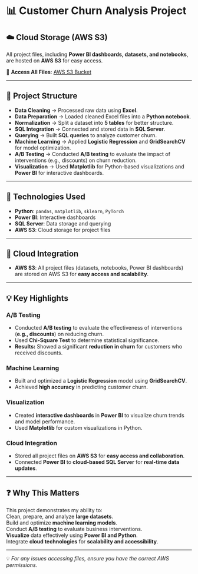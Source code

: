 # 📊 Customer Churn Analysis Project  

## ☁️ Cloud Storage (AWS S3)  
All project files, including **Power BI dashboards, datasets, and notebooks**, are hosted on **AWS S3** for easy access.  

🔗 **Access All Files**: [AWS S3 Bucket](https://eu-north-1.console.aws.amazon.com/s3/buckets/myfirstbucket12212?region=eu-north-1)  

---

## 📂 Project Structure  
- **Data Cleaning** → Processed raw data using **Excel**.  
- **Data Preparation** → Loaded cleaned Excel files into a **Python notebook**.  
- **Normalization** → Split a dataset into **5 tables** for better structure.  
- **SQL Integration** → Connected and stored data in **SQL Server**.  
- **Querying** → Built **SQL queries** to analyze customer churn.  
- **Machine Learning** → Applied **Logistic Regression** and **GridSearchCV** for model optimization.  
- **A/B Testing** → Conducted **A/B testing** to evaluate the impact of interventions (e.g., discounts) on churn reduction.  
- **Visualization** → Used **Matplotlib** for Python-based visualizations and **Power BI** for interactive dashboards.  

---

## 🚀 Technologies Used  
- **Python**: `pandas`, `matplotlib`, `sklearn`, `PyTorch`  
- **Power BI**: Interactive dashboards  
- **SQL Server**: Data storage and querying  
- **AWS S3**: Cloud storage for project files  

---

## 📡 Cloud Integration  
- **AWS S3**: All project files (datasets, notebooks, Power BI dashboards) are stored on AWS S3 for **easy access and scalability**.  

---

## 💡 Key Highlights  

### A/B Testing  
- Conducted **A/B testing** to evaluate the effectiveness of interventions (**e.g., discounts**) on reducing churn.  
- Used **Chi-Square Test** to determine statistical significance.  
- **Results:** Showed a significant **reduction in churn** for customers who received discounts.  

### Machine Learning  
- Built and optimized a **Logistic Regression** model using **GridSearchCV**.  
- Achieved **high accuracy** in predicting customer churn.  

### Visualization  
- Created **interactive dashboards** in **Power BI** to visualize churn trends and model performance.  
- Used **Matplotlib** for custom visualizations in Python.  

### Cloud Integration  
- Stored all project files on **AWS S3** for **easy access and collaboration**.  
- Connected **Power BI** to **cloud-based SQL Server** for **real-time data updates**.  

---

## ❓ Why This Matters  
This project demonstrates my ability to:  
Clean, prepare, and analyze **large datasets**.  
Build and optimize **machine learning models**.  
Conduct **A/B testing** to evaluate business interventions.  
**Visualize** data effectively using **Power BI and Python**.  
Integrate **cloud technologies** for **scalability and accessibility**.  

---

💡 *For any issues accessing files, ensure you have the correct AWS permissions.*  
